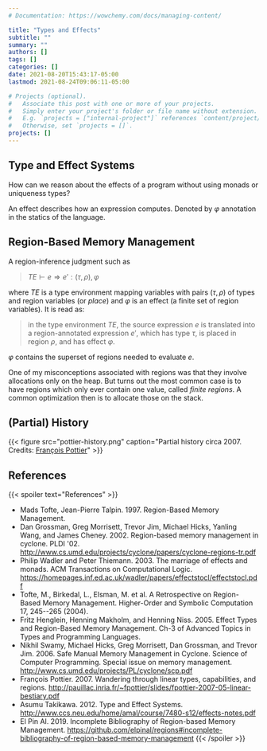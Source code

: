 ```yaml
---
# Documentation: https://wowchemy.com/docs/managing-content/

title: "Types and Effects"
subtitle: ""
summary: ""
authors: []
tags: []
categories: []
date: 2021-08-20T15:43:17-05:00
lastmod: 2021-08-24T09:06:11-05:00

# Projects (optional).
#   Associate this post with one or more of your projects.
#   Simply enter your project's folder or file name without extension.
#   E.g. `projects = ["internal-project"]` references `content/project/deep-learning/index.md`.
#   Otherwise, set `projects = []`.
projects: []
---
```


## Type and Effect Systems
How can we reason about the effects of a program without using monads or uniqueness types?

An effect describes how an expression computes. Denoted by $\varphi$ annotation in the statics of the language.

## Region-Based Memory Management
A region-inference judgment such as
> $TE \vdash e ⇒ e' :(τ, ρ), \varphi$

where $TE$ is a type environment mapping variables with pairs $(\tau, \rho)$ of types and region variables (or _place_) and $\varphi$ is an effect (a finite set of region variables). It is read as:

> in the type environment $TE$, the source expression $e$ is translated into a region-annotated expression $e'$, which has type $τ$, is placed in region $ρ$, and has effect $\varphi$.

$\varphi$ contains the superset of regions needed to evaluate $e$.

One of my misconceptions associated with regions was that they involve allocations only on the heap. But turns out the most common case is to have regions which only ever contain one value, called _finite regions_. A common optimization then is to allocate those on the stack.



## (Partial) History

{{< figure src="pottier-history.png" caption="Partial history circa 2007. Credits: [François Pottier](http://pauillac.inria.fr/~fpottier/slides/fpottier-2007-05-linear-bestiary.pdf#page=5)" >}}


## References
{{< spoiler text="References" >}}
- Mads Tofte, Jean-Pierre Talpin. 1997. Region-Based Memory Management.
- Dan Grossman, Greg Morrisett, Trevor Jim, Michael Hicks, Yanling Wang, and James Cheney. 2002. Region-based memory management in cyclone. PLDI '02. http://www.cs.umd.edu/projects/cyclone/papers/cyclone-regions-tr.pdf
- Philip Wadler and Peter Thiemann. 2003. The marriage of effects and monads. ACM Transactions on Computational Logic. https://homepages.inf.ed.ac.uk/wadler/papers/effectstocl/effectstocl.pdf
- Tofte, M., Birkedal, L., Elsman, M. et al. A Retrospective on Region-Based Memory Management. Higher-Order and Symbolic Computation 17, 245--265 (2004).
- Fritz Henglein, Henning Makholm, and Henning Niss. 2005. Effect Types and Region-Based Memory Management. Ch-3 of Advanced Topics in Types and Programming Languages.
- Nikhil Swamy, Michael Hicks, Greg Morrisett, Dan Grossman, and Trevor Jim. 2006. Safe Manual Memory Management in Cyclone. Science of Computer Programming. Special issue on memory management. http://www.cs.umd.edu/projects/PL/cyclone/scp.pdf
- François Pottier. 2007. Wandering through linear types, capabilities, and
regions. http://pauillac.inria.fr/~fpottier/slides/fpottier-2007-05-linear-bestiary.pdf
- Asumu Takikawa. 2012. Type and Effect Systems. http://www.ccs.neu.edu/home/amal/course/7480-s12/effects-notes.pdf
- El Pin Al. 2019. Incomplete Bibliography of Region-based Memory Management. https://github.com/elpinal/regions#incomplete-bibliography-of-region-based-memory-management
{{< /spoiler >}}
